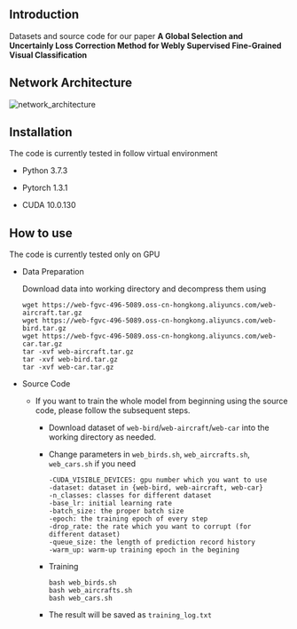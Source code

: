 Introduction
---
Datasets and source code for our paper **A Global Selection and Uncertainly Loss Correction
Method for Webly Supervised Fine-Grained Visual
Classification**


Network Architecture
---
![network_architecture](image/network_architecture.png)


Installation
---
The code is currently tested in follow virtual environment
- Python 3.7.3

- Pytorch 1.3.1

- CUDA 10.0.130



How to use
---
The code is currently tested only on GPU
- Data Preparation

   Download data into working directory and decompress them using
   ```
   wget https://web-fgvc-496-5089.oss-cn-hongkong.aliyuncs.com/web-aircraft.tar.gz
   wget https://web-fgvc-496-5089.oss-cn-hongkong.aliyuncs.com/web-bird.tar.gz
   wget https://web-fgvc-496-5089.oss-cn-hongkong.aliyuncs.com/web-car.tar.gz
   tar -xvf web-aircraft.tar.gz
   tar -xvf web-bird.tar.gz
   tar -xvf web-car.tar.gz
   ```
   
   
- Source Code
    
    - If you want to train the whole model from beginning using the source code, please follow the subsequent steps.

        - Download dataset of `web-bird`/`web-aircraft`/`web-car` into the working directory as needed.
        
        - Change parameters in `web_birds.sh`, `web_aircrafts.sh`, `web_cars.sh` if you need
            ```
            -CUDA_VISIBLE_DEVICES: gpu number which you want to use
            -dataset: dataset in {web-bird, web-aircraft, web-car}
            -n_classes: classes for different dataset
            -base_lr: initial learning rate
            -batch_size: the proper batch size
            -epoch: the training epoch of every step
            -drop_rate: the rate which you want to corrupt (for different dataset)
            -queue_size: the length of prediction record history
            -warm_up: warm-up training epoch in the begining
            ```        
        
        - Training
            ```
            bash web_birds.sh
            bash web_aircrafts.sh
            bash web_cars.sh
            ```
        - The result will be saved as `training_log.txt`

